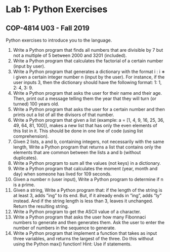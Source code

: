 # Lab 1: Python Exercises
## COP-4814 U03 - Fall 2019
Python exercises to introduce you to the language.

1. Write a Python program that finds all numbers that are divisible by 7 but not a multiple of 5 between
2000 and 3201 (included).
2. Write a Python program that calculates the factorial of a certain number (input by user).
3. Write a Python program that generates a dictionary with the format i : i ∗ i given a certain integer
number n (input by the user). For instance, if the user inputs 3, then the dictionary should have the
following format: 1: 1, 2: 4, 3: 9.
4. Write a Python program that asks the user for their name and their age. Then, print out a message
telling them the year that they will turn (or turned) 100 years old.
5. Write a Python program that asks the user for a certain number and then prints out a list of all the
divisors of that number.
6. Write a Python program that given a list (example: a = [1, 4, 9, 16, 25, 36, 49, 64, 81, 100]), makes
a new list that has only the even elements of this list in it. This should be done in one line of code
(using list comprehension).
7. Given 2 lists, a and b, containing integers, not necessarily with the same length, Write a Python
program that returns a list that contains only the elements that are common between the lists a and
b (without duplicates).
8. Write a Python program to sum all the values (not keys) in a dictionary.
9. Write a Python program that calculates the moment (year, month and day) when someone has lived
for 109
seconds.
10. Given a number n (user input), Write a Python program to determine if n is a prime.
11. Given a string, Write a Python program that: if the length of the string is at least 3, adds ”ing” to its
end. But, if it already ends in ”ing”, adds ”ly” instead. And if the string length is less than 3, leaves
it unchanged. Return the resulting string.
12. Write a Python program to get the ASCII value of a character.
13. Write a Python program that asks the user how many Fibonnaci numbers to generate and then generates them. Ask the user to enter the number of numbers in the sequence to generate.
14. Write a Python program that implement a function that takes as input three variables, and returns
the largest of the three. Do this without using the Python max() function! Hint: Use if statements.